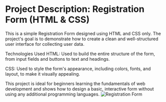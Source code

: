 # Project Description: Registration Form (HTML & CSS)
This is a simple Registration Form designed using HTML and CSS only. The project's goal is to demonstrate how to create a clean and well-structured user interface for collecting user data.

Technologies Used
HTML: Used to build the entire structure of the form, from input fields and buttons to text and headings.

CSS: Used to style the form's appearance, including colors, fonts, and layout, to make it visually appealing.

This project is ideal for beginners learning the fundamentals of web development and shows how to design a basic, interactive form without using any additional programming languages.
![Registration Form](رابط-ملف-GIF)
